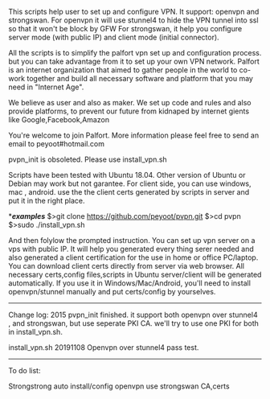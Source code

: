 This scripts help user to set up and configure VPN. It support: openvpn and strongswan.
For openvpn it will use stunnel4 to hide the VPN tunnel into ssl so that it won't be block by GFW
For strongswan, it help you configure server mode (with public IP) and client mode (initial connector). 

All the scripts is to simplify the palfort vpn set up and configuration process. but you can take advantage from it to set up your own VPN network.
Palfort is an internet organization that aimed to gather people in the world to co-work together and build all necessary software and platform that you may need in "Internet Age". 

We believe as user and also as maker. We set up code and rules and also provide platforms, to prevent our future from kidnaped by internet gients like Google,Facebook,Amazon
 
You're welcome to join Palfort. More information please feel free to send an email to peyoot#hotmail.com

pvpn_init is obsoleted. Please use install_vpn.sh

Scripts have been tested with Ubuntu 18.04. Other version of Ubuntu or Debian may work but not garantee. For client side, you can use windows, mac , android. use the the client certs generated by scripts in server and put it in the right place.

******examples***** 
$>git clone https://github.com/peyoot/pvpn.git
$>cd pvpn
$>sudo ./install_vpn.sh

And then folylow the prompted instruction. You can set up vpn server on a vps with public IP. It will help you generated every thing serer needed and also generated a client certification for the use in home or office PC/laptop. You can download client certs directly from server via web browser.
All necessary certs,config files,scripts in Ubuntu server/client will be generated automatically.
If you use it in Windows/Mac/Android, you'll need to install openvpn/stunnel manually and put certs/config by yourselves. 
****************** 
Change log:
2015  pvpn_init finished. it support both openvpn over stunnel4 , and strongswan, but use seperate PKI CA. we'll try to use one PKI for both in install_vpn.sh. 

install_vpn.sh
20191108  Openvpn over stunnel4 pass test.


*****************
To do list:

Strongstrong auto install/config
openvpn use strongswan CA,certs
